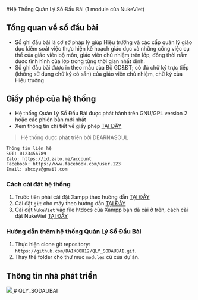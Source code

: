 #Hệ Thống Quản Lý Sổ Đầu Bài (1 module của NukeViet)
## Tổng quan về sổ đầu bài
- Sổ ghi đầu bài là cơ sở pháp lý giúp Hiệu trưởng và các cấp quản lý giáo dục kiểm soát việc thực hiện kế hoạch giáo dục và những công việc cụ thể của giáo viên bộ môn, giáo viên chủ nhiệm trên lớp, đồng thời nắm được tình hình của lớp trong từng thời gian nhất định.
- Sổ ghi đầu bài được in theo mẫu của Bộ GD&ĐT; có đủ chữ ký trực tiếp (không sử dụng chữ ký có sẵn) của giáo viên chủ nhiệm, chữ ký của Hiệu trưởng
## Giấy phép của hệ thống
- Hệ thống Quản Lý Sổ Đầu Bài được phát hành trên GNU/GPL version 2 hoặc các phiên bản mới nhất
- Xem thông tin chi tiết về giấy phép [TẠI ĐÂY](https://github.com/DAIKOOH12/QLY_SODAUBAI/blob/main/LICENSE)
>Hệ thống được phát triển bởi DEARNASOUL
```
Thông tin liên hệ
SĐT: 0123456789
Zalo: https://id.zalo.me/account
Facebook: https://www.facebook.com/user.123
Email: abcxyz@gmail.com
```
### Cách cài đặt hệ thống
1. Trước tiên phải cài đặt Xampp theo hướng dẫn [TẠI ĐÂY](https://topdev.vn/blog/cai-dat-xampp/)
2. Cài đặt `git` cho máy theo hướng dẫn [TẠI ĐÂY](https://backlog.com/git-tutorial/vn/intro/intro2_1.html)
3. Cài đặt `NukeViet` vào file htdocs của Xampp bạn đã cài ở trên, cách cài đặt NukeViet [TẠI ĐÂY](https://wiki.nukeviet.vn/nukeviet:setup:localhost)
### Hướng dẫn thêm hệ thống Quản Lý Sổ Đầu Bài 
1. Thực hiện clone git repository: `https://github.com/DAIKOOH12/QLY_SODAUBAI.git`.
2. Thay thế folder cho thư mục `modules` cũ của dự án.
## Thông tin nhà phát triển
<a href="https://github.com/DAIKOOH12/QLY_SODAUBAI/graphs/contributors">
  <img src="https://contrib.rocks/image?repo=DAIKOOH12/QLY_SODAUBAI" />
</a># QLY_SODAUBAI
